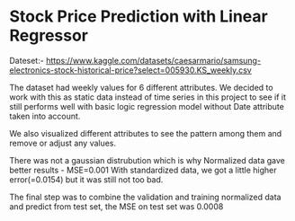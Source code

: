 # Stock Price Prediction with Linear Regressor

Dateset:- https://www.kaggle.com/datasets/caesarmario/samsung-electronics-stock-historical-price?select=005930.KS_weekly.csv

The dataset had weekly values for 6 different attributes. We decided to work with this as static data instead of time series in this project to see if it still performs well with basic logic regression model without Date attribute taken into account. 

We also visualized different attributes to see the pattern among them and remove or adjust any values. 

There was not a gaussian distrubution which is why Normalized data gave better results - MSE=0.001
With standardized data, we got a little higher error(=0.0154) but it was still not too bad. 

The final step was to combine the validation and training normalized data and predict from test set, the MSE on test set was 0.0008
